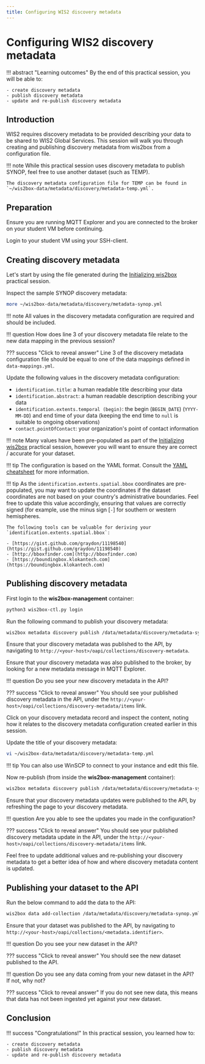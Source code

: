 ```yaml
---
title: Configuring WIS2 discovery metadata
---
```


# Configuring WIS2 discovery metadata

!!! abstract "Learning outcomes"
    By the end of this practical session, you will be able to:

    - create discovery metadata
    - publish discovery metadata
    - update and re-publish discovery metadata

## Introduction

WIS2 requires discovery metadata to be provided describing
your data to be shared to WIS2 Global Services.  This session will walk you through creating and publishing
discovery metadata from wis2box from a configuration file.

!!! note
    While this practical session uses discovery metadata to publish SYNOP, feel free to use another dataset (such as TEMP).

    The discovery metadata configuration file for TEMP can be found in `~/wis2box-data/metadata/discovery/metadata-temp.yml`.


## Preparation

Ensure you are running MQTT Explorer and you are connected to the broker on your student VM before continuing.

Login to your student VM using your SSH-client.

## Creating discovery metadata

Let's start by using the file generated during the [Initializing wis2box](../initializing-wis2box) practical session.

Inspect the sample SYNOP discovery metadata:

```bash
more ~/wis2box-data/metadata/discovery/metadata-synop.yml
```

!!! note
    All values in the discovery metadata configuration are required and should be included.

!!! question
    How does line 3 of your discovery metadata file relate to the new data mapping in the previous session?

??? success "Click to reveal answer"
    Line 3 of the discovery metadata configuration file should be equal to one of the data mappings defined in `data-mappings.yml`.

Update the following values in the discovery metadata configuration:

- `identification.title`: a human readable title describing your data
- `identification.abstract`: a human readable description describing your data
- `identification.extents.temporal (begin)`: the begin (`BEGIN_DATE`) (`YYYY-MM-DD`) and end time of your data (keeping the end time to `null` is suitable to ongoing observations)
- `contact.pointOfContact`: your organization's point of contact information

!!! note
    Many values have been pre-populated as part of the [Initializing wis2box](../initializing-wis2box) practical session, however you will want to ensure they are correct / accurate for your dataset.

!!! tip
    The configuration is based on the YAML format.  Consult the [YAML cheatsheet](../cheatsheets/yaml.md) for more information.

!!! tip
    As the `identification.extents.spatial.bbox` coordinates are pre-populated, you may want to update the coordinates if the dataset coordinates are not based on your country's administrative boundaries.  Feel free to update this value accordingly, ensuring that values are correctly signed (for example, use the minus sign [`-`] for southern or western hemispheres.

    The following tools can be valuable for deriving your `identification.extents.spatial.bbox`:

    - [https://gist.github.com/graydon/11198540](https://gist.github.com/graydon/11198540)
    - [http://bboxfinder.com](http://bboxfinder.com)
    - [https://boundingbox.klokantech.com](https://boundingbox.klokantech.com)

## Publishing discovery metadata

First login to the **wis2box-management** container:

```bash
python3 wis2box-ctl.py login
```

Run the following command to publish your discovery metadata:

```bash
wis2box metadata discovery publish /data/metadata/discovery/metadata-synop.yml
```

Ensure that your discovery metadata was published to the API, by navigating to `http://<your-host>/oapi/collections/discovery-metadata`.

Ensure that your discovery metadata was also published to the broker, by looking for a new metadata message in MQTT Explorer.

!!! question
    Do you see your new discovery metadata in the API?

??? success "Click to reveal answer"
    You should see your published discovery metadata in the API, under the `http://<your-host>/oapi/collections/discovery-metadata/items` link.

Click on your discovery metadata record and inspect the content, noting how it relates to the discovery metadata configuration created earlier in this session.

Update the title of your discovery metadata:

```bash
vi ~/wis2box-data/metadata/discovery/metadata-temp.yml
```

!!! tip
    You can also use WinSCP to connect to your instance and edit this file.

Now re-publish (from inside the **wis2box-management** container):

```bash
wis2box metadata discovery publish /data/metadata/discovery/metadata-synop.yml
```

Ensure that your discovery metadata updates were published to the API, by refreshing the page to your discovery metadata.

!!! question
    Are you able to see the updates you made in the configuration?

??? success "Click to reveal answer"
    You should see your published discovery metadata update in the API, under the `http://<your-host>/oapi/collections/discovery-metadata/items` link.

Feel free to update additional values and re-publishing your discovery metadata to get a better idea of how and where discovery metadata content is updated.

## Publishing your dataset to the API

Run the below command to add the data to the API:

```bash
wis2box data add-collection /data/metadata/discovery/metadata-synop.yml
```

Ensure that your dataset was published to the API, by navigating to `http://<your-host>/oapi/collections/<metadata.identifier>`.

!!! question
    Do you see your new dataset in the API?

??? success "Click to reveal answer"
    You should see the new dataset published to the API.

!!! question
    Do you see any data coming from your new dataset in the API?  If not, why not?

??? success "Click to reveal answer"
    If you do not see new data, this means that data has not been ingested yet against your new dataset.

## Conclusion

!!! success "Congratulations!"
    In this practical session, you learned how to:

    - create discovery metadata
    - publish discovery metadata
    - update and re-publish discovery metadata
